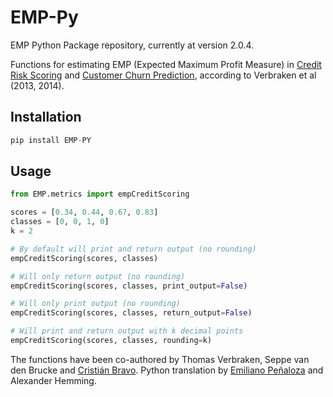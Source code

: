 # EMP-Py

EMP Python Package repository, currently at version 2.0.4.

Functions for estimating EMP (Expected Maximum Profit Measure) in [Credit Risk Scoring](https://www.sciencedirect.com/science/article/pii/S0377221714003105) and [Customer Churn Prediction](https://ieeexplore.ieee.org/document/6165289), according to Verbraken et al (2013, 2014).

## Installation

```python
pip install EMP-PY
```

## Usage

```python
from EMP.metrics import empCreditScoring

scores = [0.34, 0.44, 0.67, 0.83]
classes = [0, 0, 1, 0]
k = 2

# By default will print and return output (no rounding)
empCreditScoring(scores, classes)

# Will only return output (no rounding)
empCreditScoring(scores, classes, print_output=False)

# Will only print output (no rounding)
empCreditScoring(scores, classes, return_output=False)

# Will print and return output with k decimal points
empCreditScoring(scores, classes, rounding=k)
```

The functions have been co-authored by Thomas Verbraken, Seppe van den Brucke and [Cristián Bravo](https://github.com/CBravoR). Python translation by [Emiliano Peñaloza](https://emilianopp.com/#/home) and Alexander Hemming.
